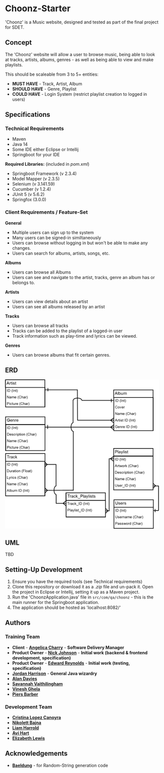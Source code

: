 # Choonz-Starter

'Choonz' is a Music website, designed and tested as part of the final project for SDET.

## Concept

The 'Choonz' website will allow a user to browse music, being able to look at tracks, artists, albums, genres - as well as being able to view and make playlists.

This should be scaleable from 3 to 5+ entities:

- **MUST HAVE** - Track, Artist, Album
- **SHOULD HAVE** - Genre, Playlist
- **COULD HAVE** - Login System (restrict playlist creation to logged in users)

## Specifications
### Technical Requirements
- Maven
- Java 14
- Some IDE either Eclipse or Intellij
- Springboot for your IDE

**Required Libraries:** (included in *pom.xml*)
- Springboot Framework (v 2.3.4)
- Model Mapper (v 2.3.5)
- Selenium (v 3.141.59)
- Cucumber (v 1.2.4)
- JUnit 5 (v 5.6.2)
- Springfox (3.0.0)

### Client Requirements / Feature-Set
**General**
- Multiple users can sign up to the system
- Many users can be signed-in similtaneously
- Users can browse without logging in but won't be able to make any changes.
- Users can search for albums, artists, songs, etc.  
  
**Albums**
- Users can browse all Albums
- Users can see and navigate to the artist, tracks, genre an album has or belongs to.

**Artists**
- Users can view details about an artist
- Users can see all albums released by an artist

**Tracks**
- Users can browse all tracks
- Tracks can be added to the playlist of a logged-in user
- Track information such as play-time and lyrics can be viewed.

**Genres**
- Users can browse albums that fit certain genres.

## ERD

![Entity Relationship Diagram](documentation/ERD.png)

## UML

TBD

## Setting-Up Development
1. Ensure you have the required tools (see Technical requirements)
2. Clone this repository or download it as a *.zip* file and un-pack it. Open the project in Eclipse or Intellij, setting it up as a Maven project.
3. Run the 'ChoonzApplication.java' file in `src/com/qa/choonz` - this is the main runner for the Springboot application.
4. The application should be hosted as 'localhost:8082/'

## Authors

### Training Team

- **Client** - [**Angelica Charry**](https://github.com/acharry) - **Software Delivery Manager**
- **Product Owner** - [**Nick Johnson**](https://github.com/nickrstewarttds) - **Initial work (backend & frontend development, specification)**
- **Product Owner** - [**Edward Reynolds**](https://github.com/Edrz-96) - **Initial work (testing, specification)**
- [**Jordan Harrison**](https://github.com/JHarry444) - **General Java wizardry**
- [**Alan Davies**](https://github.com/MorickClive)
- [**Savannah Vaithilingham**](https://github.com/savannahvaith)
- [**Vinesh Ghela**](https://github.com/vineshghela)
- [**Piers Barber**](https://github.com/PCMBarber)

### Development Team

- [**Cristina Lopez Canoyra**](https://github.com/clc15735)
- [**Nikolett Bajna**](https://github.com/nikolettbajna)
- [**Liam Harrold**](https://github.com/LHarroldQA)
- [**Avi Hart**](https://github.com/AviNissimHart)
- [**Elizabeth Lewis**](https://github.com/elewisQA)

## Acknowledgements
- [**Baeldung**](https://www.baeldung.com/java-random-string) - for Random-String generation code

